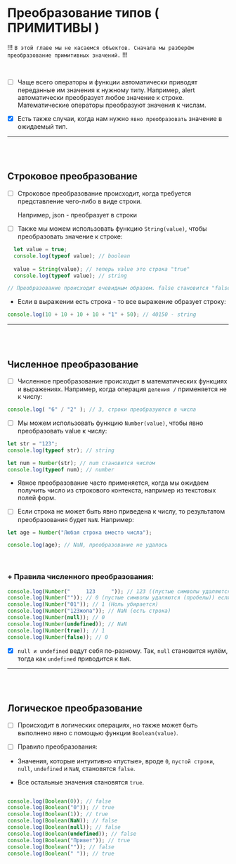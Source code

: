# Преобразование типов ( ПРИМИТИВЫ )

!!! `В этой главе мы не касаемся объектов. Сначала мы разберём преобразование примитивных значений.` !!!

<br>

- [ ] Чаще всего операторы и функции автоматически приводят переданные им значения к нужному типу. Например, alert автоматически преобразует любое значение к строке. Математические операторы преобразуют значения к числам.

- [x] Есть также случаи, когда нам нужно `явно преобразовать` значение в ожидаемый тип.

<hr>
<br>
<br>

<h2>Строковое преобразование</h2>

- [ ] Строковое преобразование происходит, когда требуется представление чего-либо в виде строки.
  
  Например, json - преобразует в строки

- [ ] Также мы можем использовать функцию `String(value)`, чтобы преобразовать значение к строке:

```javascript
  let value = true;
  console.log(typeof value); // boolean
  
  value = String(value); // теперь value это строка "true"
  console.log(typeof value); // string

// Преобразование происходит очевидным образом. false становится "false", null становится "null" и т.п.
```

+ Если в выражении есть строка - то все выражение образует строку:

```javascript
console.log(10 + 10 + 10 + 10 + "1" + 50); // 40150 - string
```

<hr>
<br>
<br>

<h2>Численное преобразование</h2>

- [ ] Численное преобразование происходит в математических функциях и выражениях. Например, когда операция `деления /` применяется не к числу:

```javascript
console.log( "6" / "2" ); // 3, строки преобразуются в числа
```

- [ ] Мы можем использовать функцию `Number(value)`, чтобы явно преобразовать value к числу:

```javascript
let str = "123";
console.log(typeof str); // string

let num = Number(str); // num становится числом
console.log(typeof num); // number
```

+ Явное преобразование часто применяется, когда мы ожидаем получить число из строкового контекста, например из текстовых полей форм.

- [ ] Если строка не может быть явно приведена к числу, то результатом преобразования будет `NaN`. Например:

```javascript
let age = Number("Любая строка вместо числа");

console.log(age); // NaN, преобразование не удалось
```

<br>

<h3>+ Правила численного преобразования:</h3>

```javascript
console.log(Number("     123     ")); // 123 ((пустые символы удаляются (пробелы)))
console.log(Number("")); // 0 (пустые символы удаляются (пробелы)) если числа нет => 0
console.log(Number("01")); // 1 (Ноль убирается)
console.log(Number("123жопа")); // NaN (есть строка)
console.log(Number(null)); // 0
console.log(Number(undefined)); // NaN
console.log(Number(true)); // 1
console.log(Number(false)); // 0
```

- [x] `null и undefined` ведут себя по-разному. Так, `null` становится нулём, тогда как `undefined` приводится к `NaN`.

<hr>
<br>
<br>

<h2>Логическое преобразование</h2>

- [ ] Происходит в логических операциях, но также может быть выполнено явно с помощью функции `Boolean(value)`.

- [ ] Правило преобразования:

+ Значения, которые интуитивно «пустые», вроде `0`, `пустой строки`, `null`, `undefined` и `NaN`, становятся `false`.

+ Все остальные значения становятся `true`.

```javascript

console.log(Boolean(0)); // false
console.log(Boolean("0")); // true
console.log(Boolean(1)); // true
console.log(Boolean(NaN)); // false
console.log(Boolean(null)); // false
console.log(Boolean(undefined)); // false
console.log(Boolean("Привет")); // true
console.log(Boolean("")); // false
console.log(Boolean(" ")); // true


```
